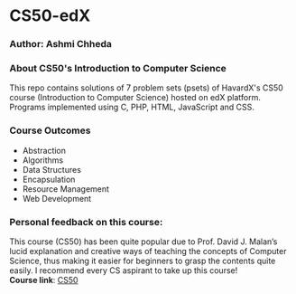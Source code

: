 # CS50-edX
### Author: Ashmi Chheda

### About CS50's Introduction to Computer Science
This repo contains solutions of 7 problem sets (psets) of HavardX's CS50 course (Introduction to Computer Science) hosted on edX platform.
Programs implemented using C, PHP, HTML, JavaScript and CSS.

### Course Outcomes

* Abstraction
* Algorithms
* Data Structures
* Encapsulation
* Resource Management
* Web Development

### Personal feedback on this course:
This course (CS50) has been quite popular due to Prof. David J. Malan’s lucid explanation and creative ways of teaching the concepts of Computer Science, thus making it easier for beginners to grasp the contents quite easily.
I recommend every CS aspirant to take up this course! 
<br /> **Course link**: [CS50](https://www.edx.org/es/course/cs50s-introduction-computer-science-harvardx-cs50x)
